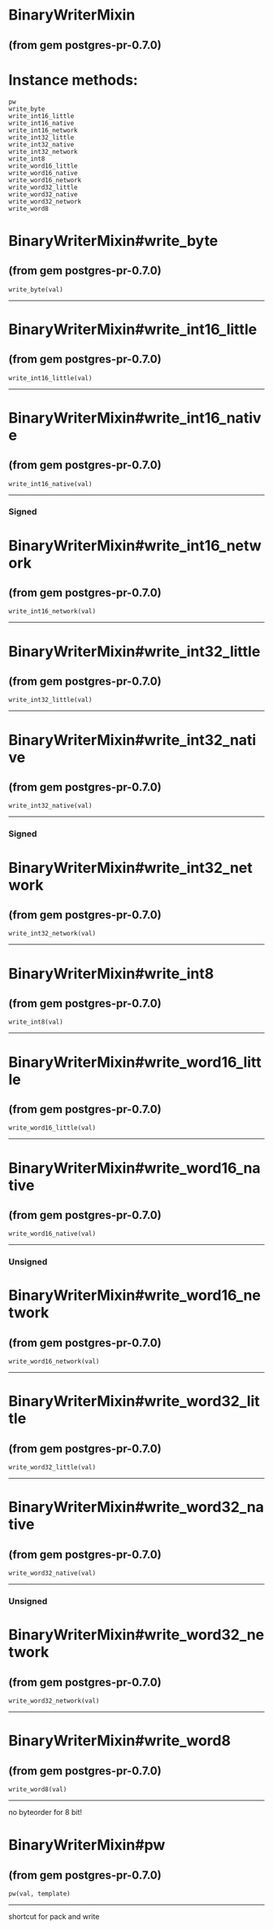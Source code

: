# BinaryWriterMixin

(from gem postgres-pr-0.7.0)
---
# Instance methods:

    pw
    write_byte
    write_int16_little
    write_int16_native
    write_int16_network
    write_int32_little
    write_int32_native
    write_int32_network
    write_int8
    write_word16_little
    write_word16_native
    write_word16_network
    write_word32_little
    write_word32_native
    write_word32_network
    write_word8

# BinaryWriterMixin#write_byte

(from gem postgres-pr-0.7.0)
---
    write_byte(val)

---


# BinaryWriterMixin#write_int16_little

(from gem postgres-pr-0.7.0)
---
    write_int16_little(val)

---


# BinaryWriterMixin#write_int16_native

(from gem postgres-pr-0.7.0)
---
    write_int16_native(val)

---

### Signed


# BinaryWriterMixin#write_int16_network

(from gem postgres-pr-0.7.0)
---
    write_int16_network(val)

---


# BinaryWriterMixin#write_int32_little

(from gem postgres-pr-0.7.0)
---
    write_int32_little(val)

---


# BinaryWriterMixin#write_int32_native

(from gem postgres-pr-0.7.0)
---
    write_int32_native(val)

---

### Signed


# BinaryWriterMixin#write_int32_network

(from gem postgres-pr-0.7.0)
---
    write_int32_network(val)

---


# BinaryWriterMixin#write_int8

(from gem postgres-pr-0.7.0)
---
    write_int8(val)

---


# BinaryWriterMixin#write_word16_little

(from gem postgres-pr-0.7.0)
---
    write_word16_little(val)

---


# BinaryWriterMixin#write_word16_native

(from gem postgres-pr-0.7.0)
---
    write_word16_native(val)

---

### Unsigned


# BinaryWriterMixin#write_word16_network

(from gem postgres-pr-0.7.0)
---
    write_word16_network(val)

---


# BinaryWriterMixin#write_word32_little

(from gem postgres-pr-0.7.0)
---
    write_word32_little(val)

---


# BinaryWriterMixin#write_word32_native

(from gem postgres-pr-0.7.0)
---
    write_word32_native(val)

---

### Unsigned


# BinaryWriterMixin#write_word32_network

(from gem postgres-pr-0.7.0)
---
    write_word32_network(val)

---


# BinaryWriterMixin#write_word8

(from gem postgres-pr-0.7.0)
---
    write_word8(val)

---

no byteorder for 8 bit!


# BinaryWriterMixin#pw

(from gem postgres-pr-0.7.0)
---
    pw(val, template)

---

shortcut for pack and write


